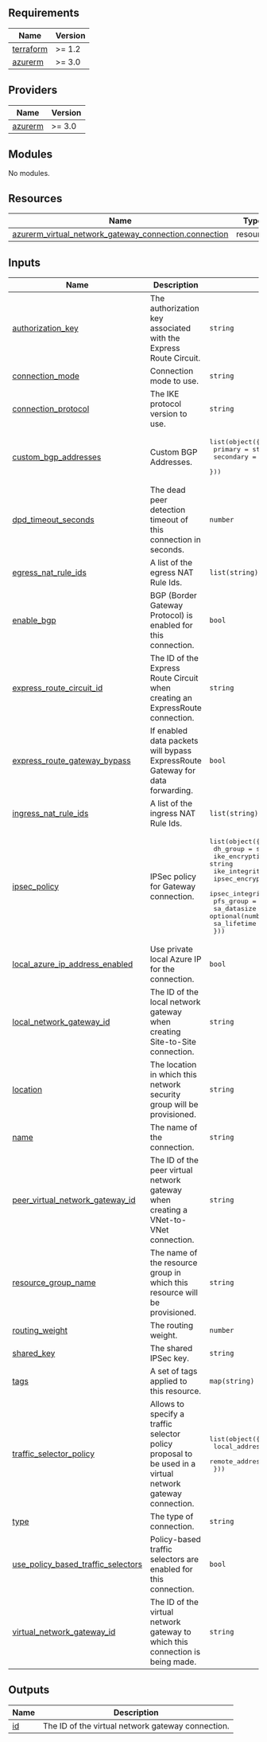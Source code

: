 <!-- BEGIN_TF_DOCS -->
## Requirements

| Name | Version |
|------|---------|
| <a name="requirement_terraform"></a> [terraform](#requirement\_terraform) | >= 1.2 |
| <a name="requirement_azurerm"></a> [azurerm](#requirement\_azurerm) | >= 3.0 |

## Providers

| Name | Version |
|------|---------|
| <a name="provider_azurerm"></a> [azurerm](#provider\_azurerm) | >= 3.0 |

## Modules

No modules.

## Resources

| Name | Type |
|------|------|
| [azurerm_virtual_network_gateway_connection.connection](https://registry.terraform.io/providers/hashicorp/azurerm/latest/docs/resources/virtual_network_gateway_connection) | resource |

## Inputs

| Name | Description | Type | Default | Required |
|------|-------------|------|---------|:--------:|
| <a name="input_authorization_key"></a> [authorization\_key](#input\_authorization\_key) | The authorization key associated with the Express Route Circuit. | `string` | `null` | no |
| <a name="input_connection_mode"></a> [connection\_mode](#input\_connection\_mode) | Connection mode to use. | `string` | `null` | no |
| <a name="input_connection_protocol"></a> [connection\_protocol](#input\_connection\_protocol) | The IKE protocol version to use. | `string` | `null` | no |
| <a name="input_custom_bgp_addresses"></a> [custom\_bgp\_addresses](#input\_custom\_bgp\_addresses) | Custom BGP Addresses. | <pre>list(object({<br>    primary   = string<br>    secondary = string<br>  }))</pre> | `[]` | no |
| <a name="input_dpd_timeout_seconds"></a> [dpd\_timeout\_seconds](#input\_dpd\_timeout\_seconds) | The dead peer detection timeout of this connection in seconds. | `number` | `null` | no |
| <a name="input_egress_nat_rule_ids"></a> [egress\_nat\_rule\_ids](#input\_egress\_nat\_rule\_ids) | A list of the egress NAT Rule Ids. | `list(string)` | `null` | no |
| <a name="input_enable_bgp"></a> [enable\_bgp](#input\_enable\_bgp) | BGP (Border Gateway Protocol) is enabled for this connection. | `bool` | `null` | no |
| <a name="input_express_route_circuit_id"></a> [express\_route\_circuit\_id](#input\_express\_route\_circuit\_id) | The ID of the Express Route Circuit when creating an ExpressRoute connection. | `string` | `null` | no |
| <a name="input_express_route_gateway_bypass"></a> [express\_route\_gateway\_bypass](#input\_express\_route\_gateway\_bypass) | If enabled data packets will bypass ExpressRoute Gateway for data forwarding. | `bool` | `null` | no |
| <a name="input_ingress_nat_rule_ids"></a> [ingress\_nat\_rule\_ids](#input\_ingress\_nat\_rule\_ids) | A list of the ingress NAT Rule Ids. | `list(string)` | `null` | no |
| <a name="input_ipsec_policy"></a> [ipsec\_policy](#input\_ipsec\_policy) | IPSec policy for Gateway connection. | <pre>list(object({<br>    dh_group         = string<br>    ike_encryption   = string<br>    ike_integrity    = string<br>    ipsec_encryption = string<br>    ipsec_integrity  = string<br>    pfs_group        = string<br>    sa_datasize      = optional(number)<br>    sa_lifetime      = optional(number)<br>  }))</pre> | `[]` | no |
| <a name="input_local_azure_ip_address_enabled"></a> [local\_azure\_ip\_address\_enabled](#input\_local\_azure\_ip\_address\_enabled) | Use private local Azure IP for the connection. | `bool` | `null` | no |
| <a name="input_local_network_gateway_id"></a> [local\_network\_gateway\_id](#input\_local\_network\_gateway\_id) | The ID of the local network gateway when creating Site-to-Site connection. | `string` | `null` | no |
| <a name="input_location"></a> [location](#input\_location) | The location in which this network security group will be provisioned. | `string` | n/a | yes |
| <a name="input_name"></a> [name](#input\_name) | The name of the connection. | `string` | n/a | yes |
| <a name="input_peer_virtual_network_gateway_id"></a> [peer\_virtual\_network\_gateway\_id](#input\_peer\_virtual\_network\_gateway\_id) | The ID of the peer virtual network gateway when creating a VNet-to-VNet connection. | `string` | `null` | no |
| <a name="input_resource_group_name"></a> [resource\_group\_name](#input\_resource\_group\_name) | The name of the resource group in which this resource will be provisioned. | `string` | n/a | yes |
| <a name="input_routing_weight"></a> [routing\_weight](#input\_routing\_weight) | The routing weight. | `number` | `null` | no |
| <a name="input_shared_key"></a> [shared\_key](#input\_shared\_key) | The shared IPSec key. | `string` | `null` | no |
| <a name="input_tags"></a> [tags](#input\_tags) | A set of tags applied to this resource. | `map(string)` | `{}` | no |
| <a name="input_traffic_selector_policy"></a> [traffic\_selector\_policy](#input\_traffic\_selector\_policy) | Allows to specify a traffic selector policy proposal to be used in a virtual network gateway connection. | <pre>list(object({<br>    local_address_cidrs  = list(string)<br>    remote_address_cidrs = list(string)<br>  }))</pre> | `[]` | no |
| <a name="input_type"></a> [type](#input\_type) | The type of connection. | `string` | n/a | yes |
| <a name="input_use_policy_based_traffic_selectors"></a> [use\_policy\_based\_traffic\_selectors](#input\_use\_policy\_based\_traffic\_selectors) | Policy-based traffic selectors are enabled for this connection. | `bool` | `null` | no |
| <a name="input_virtual_network_gateway_id"></a> [virtual\_network\_gateway\_id](#input\_virtual\_network\_gateway\_id) | The ID of the virtual network gateway to which this connection is being made. | `string` | n/a | yes |

## Outputs

| Name | Description |
|------|-------------|
| <a name="output_id"></a> [id](#output\_id) | The ID of the virtual network gateway connection. |
<!-- END_TF_DOCS -->
